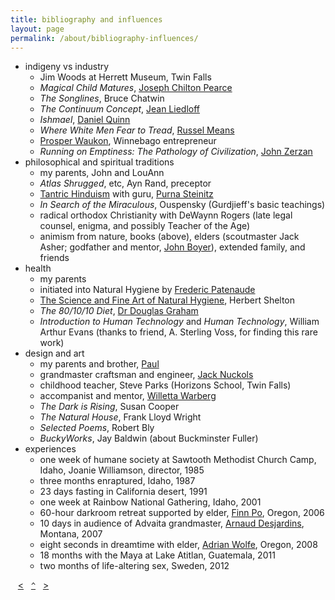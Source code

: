 ```yaml
---
title: bibliography and influences
layout: page
permalink: /about/bibliography-influences/
---
```


- indigeny vs industry 
    - Jim Woods at Herrett Museum, Twin Falls
    - _Magical Child Matures_, [Joseph Chilton Pearce](http://www.ttfuture.org/jcp/front)
    - _The Songlines_, Bruce Chatwin
    - _The Continuum Concept_, [Jean Liedloff](http://continuum-concept.org)
    - _Ishmael_, [Daniel Quinn](http://ishmael.org)
    - _Where White Men Fear to Tread_, [Russel Means](http://www.russellmeansfreedom.com)
    - [Prosper Waukon](http://waukonassociates.com), Winnebago entrepreneur
    - _Running on Emptiness: The Pathology of Civilization_, [John Zerzan](http://www.johnzerzan.net)
- philosophical and spiritual traditions 
    - my parents, John and LouAnn
    - _Atlas Shrugged_, etc, Ayn Rand, preceptor
    - [Tantric Hinduism](http://hohmpress.com/books-hohm-press/alchemy-transformation-book.html) with guru, [Purna Steinitz](http://goo.gl/dEcMwg)
    - _In Search of the Miraculous_, Ouspensky (Gurdjieff's basic teachings)
    - radical orthodox Christianity with DeWaynn Rogers (late legal counsel, enigma, and possibly Teacher of the Age)
    - animism from nature, books (above), elders (scoutmaster Jack Asher; godfather and mentor, [John Boyer](http://boyerjewelry.com)), extended family, and friends
- health
    - my parents
    - initiated into Natural Hygiene by [Frederic Patenaude](http://fredericpatenaude.com)
    -  [The Science and Fine Art of Natural Hygiene](https://www.dropbox.com/sh/5asoextbr2sa7hv/tx-W0bDql7), Herbert Shelton
    - _The 80/10/10 Diet_, [Dr Douglas Graham](http://foodnsport.com)
    - _Introduction to Human Technology_ and _Human Technology_, William Arthur Evans (thanks to friend, A. Sterling Voss, for finding this rare work)
- design and art 
    - my parents and brother, [Paul](http://blacklabworld.com)
    - grandmaster craftsman and engineer, [Jack Nuckols](http://rockcreekmetalcraft.com)
    - childhood teacher, Steve Parks (Horizons School, Twin Falls)
    - accompanist and mentor, [Willetta Warberg](http://willettawarberg.com)
    - _The Dark is Rising_, Susan Cooper
    - _The Natural House_, Frank Lloyd Wright
    - _Selected Poems_, Robert Bly 
    - _BuckyWorks_, Jay Baldwin (about Buckminster Fuller)
- experiences
    - one week of humane society at Sawtooth Methodist Church Camp, Idaho, Joanie Williamson, director, 1985
    - three months enraptured, Idaho, 1987
    - 23 days fasting in California desert, 1991
    - one week at Rainbow National Gathering, Idaho, 2001
    - 60-hour darkroom retreat supported by elder, [Finn Po](http://www.efn.org/~finnpo/info.html), Oregon, 2006
    - 10 days in audience of Advaita grandmaster, [Arnaud Desjardins](http://arnauddesjardinsdvds.com), Montana, 2007
    - eight seconds in dreamtime with elder, [Adrian Wolfe](http://www.efn.org/~wolfe), Oregon, 2008
    - 18 months with the Maya at Lake Atitlan, Guatemala, 2011
    - two months of life-altering sex, Sweden, 2012

&nbsp;&nbsp;&nbsp;[&lt;](../faq)&nbsp;&nbsp;&nbsp;[`^`](../)&nbsp;&nbsp;&nbsp;[&gt;](../acknowledgments)
